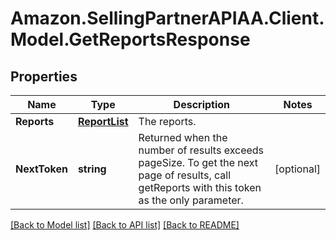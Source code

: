 # Amazon.SellingPartnerAPIAA.Client.Model.GetReportsResponse
## Properties

Name | Type | Description | Notes
------------ | ------------- | ------------- | -------------
**Reports** | [**ReportList**](ReportList.md) | The reports. | 
**NextToken** | **string** | Returned when the number of results exceeds pageSize. To get the next page of results, call getReports with this token as the only parameter. | [optional] 

[[Back to Model list]](../README.md#documentation-for-models) [[Back to API list]](../README.md#documentation-for-api-endpoints) [[Back to README]](../README.md)

